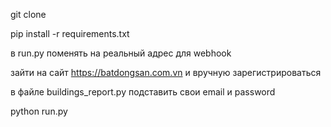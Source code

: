 git clone

pip install -r requirements.txt

в run.py поменять на реальный адрес для webhook

зайти на сайт https://batdongsan.com.vn и вручную зарегистрироваться 

в файле buildings_report.py подставить свои email и password

python run.py